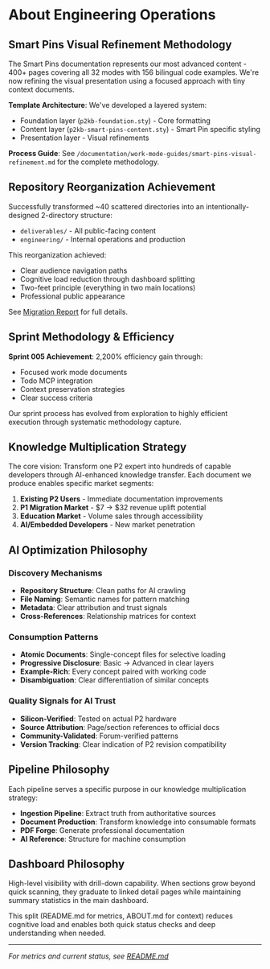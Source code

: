 # About Engineering Operations

## Smart Pins Visual Refinement Methodology

The Smart Pins documentation represents our most advanced content - 400+ pages covering all 32 modes with 156 bilingual code examples. We're now refining the visual presentation using a focused approach with tiny context documents.

**Template Architecture**: We've developed a layered system:
- Foundation layer (`p2kb-foundation.sty`) - Core formatting
- Content layer (`p2kb-smart-pins-content.sty`) - Smart Pin specific styling
- Presentation layer - Visual refinements

**Process Guide**: See `/documentation/work-mode-guides/smart-pins-visual-refinement.md` for the complete methodology.

## Repository Reorganization Achievement

Successfully transformed ~40 scattered directories into an intentionally-designed 2-directory structure:
- `deliverables/` - All public-facing content
- `engineering/` - Internal operations and production

This reorganization achieved:
- Clear audience navigation paths
- Cognitive load reduction through dashboard splitting
- Two-feet principle (everything in two main locations)
- Professional public appearance

See [Migration Report](operations/migration/MIGRATION-COMPLETE.md) for full details.

## Sprint Methodology & Efficiency

**Sprint 005 Achievement**: 2,200% efficiency gain through:
- Focused work mode documents
- Todo MCP integration
- Context preservation strategies
- Clear success criteria

Our sprint process has evolved from exploration to highly efficient execution through systematic methodology capture.

## Knowledge Multiplication Strategy

The core vision: Transform one P2 expert into hundreds of capable developers through AI-enhanced knowledge transfer. Each document we produce enables specific market segments:

1. **Existing P2 Users** - Immediate documentation improvements
2. **P1 Migration Market** - $7 → $32 revenue uplift potential
3. **Education Market** - Volume sales through accessibility
4. **AI/Embedded Developers** - New market penetration

## AI Optimization Philosophy

### Discovery Mechanisms
- **Repository Structure**: Clean paths for AI crawling
- **File Naming**: Semantic names for pattern matching
- **Metadata**: Clear attribution and trust signals
- **Cross-References**: Relationship matrices for context

### Consumption Patterns
- **Atomic Documents**: Single-concept files for selective loading
- **Progressive Disclosure**: Basic → Advanced in clear layers
- **Example-Rich**: Every concept paired with working code
- **Disambiguation**: Clear differentiation of similar concepts

### Quality Signals for AI Trust
- **Silicon-Verified**: Tested on actual P2 hardware
- **Source Attribution**: Page/section references to official docs
- **Community-Validated**: Forum-verified patterns
- **Version Tracking**: Clear indication of P2 revision compatibility

## Pipeline Philosophy

Each pipeline serves a specific purpose in our knowledge multiplication strategy:

- **Ingestion Pipeline**: Extract truth from authoritative sources
- **Document Production**: Transform knowledge into consumable formats
- **PDF Forge**: Generate professional documentation
- **AI Reference**: Structure for machine consumption

## Dashboard Philosophy

High-level visibility with drill-down capability. When sections grow beyond quick scanning, they graduate to linked detail pages while maintaining summary statistics in the main dashboard.

This split (README.md for metrics, ABOUT.md for context) reduces cognitive load and enables both quick status checks and deep understanding when needed.

---

*For metrics and current status, see [README.md](README.md)*